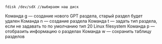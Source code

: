 `fdisk /dev/sdX //выбираем наш диск`

Команда g — создание нового GPT раздела, старый раздел будет удален
Команда n — создание раздела
Команда t — задать тип раздела, если не задавать то по умолчанию тип 20 Linux filesystem
Команда p — отобразить информацию о разделах
Команда w — сохранить таблицу разделов